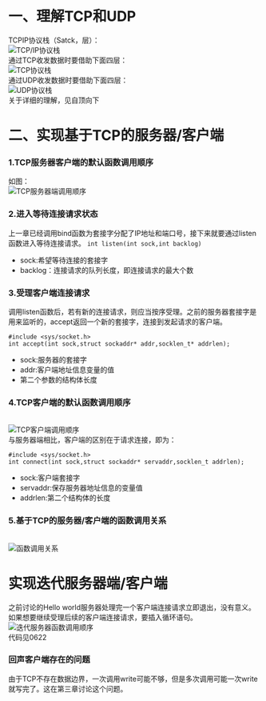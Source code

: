 # 一、理解TCP和UDP
TCPIP协议栈（Satck，层）：
</br>![TCP/IP协议栈](http://)</br>
通过TCP收发数据时要借助下面四层：
</br>![TCP协议栈](http://)</br>
通过UDP收发数据时要借助下面四层：
</br>![UDP协议栈](http://)</br>
关于详细的理解，见自顶向下

# 二、实现基于TCP的服务器/客户端
### 1.TCP服务器客户端的默认函数调用顺序
如图：
</br>![TCP服务器端调用顺序](http://)</br>
### 2.进入等待连接请求状态
上一章已经调用bind函数为套接字分配了IP地址和端口号，接下来就要通过listen函数进入等待连接请求。
`int listen(int sock,int backlog)`
- sock:希望等待连接的套接字
- backlog：连接请求的队列长度，即连接请求的最大个数

### 3.受理客户端连接请求
调用listen函数后，若有新的连接请求，则应当按序受理。之前的服务器套接字是用来监听的，accept返回一个新的套接字，连接到发起请求的客户端。
```
#include <sys/socket.h>
int accept(int sock,struct sockaddr* addr,socklen_t* addrlen);
```
- sock:服务器的套接字
- addr:客户端地址信息变量的值
- 第二个参数的结构体长度

### 4.TCP客户端的默认函数调用顺序
</br>![TCP客户端调用顺序](http://)</br>
与服务器端相比，客户端的区别在于请求连接，即为：
```
#include <sys/socket.h>
int connect(int sock,struct sockaddr* servaddr,socklen_t addrlen);
```
- sock:客户端套接字
- servaddr:保存服务器地址信息的变量值
- addrlen:第二个结构体的长度

### 5.基于TCP的服务器/客户端的函数调用关系
</br>![函数调用关系](http://)</br>

# 实现迭代服务器端/客户端
之前讨论的Hello world服务器处理完一个客户端连接请求立即退出，没有意义。如果想要继续受理后续的客户端连接请求，要插入循环语句。
</br>![迭代服务器函数调用顺序](http://)</br>
代码见0622

### 回声客户端存在的问题
由于TCP不存在数据边界，一次调用write可能不够，但是多次调用可能一次write就写完了。这在第三章讨论这个问题。
